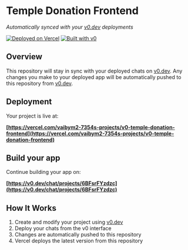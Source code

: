 # Temple Donation Frontend

*Automatically synced with your [v0.dev](https://v0.dev) deployments*

[![Deployed on Vercel](https://img.shields.io/badge/Deployed%20on-Vercel-black?style=for-the-badge&logo=vercel)](https://vercel.com/vaibym2-7354s-projects/v0-temple-donation-frontend)
[![Built with v0](https://img.shields.io/badge/Built%20with-v0.dev-black?style=for-the-badge)](https://v0.dev/chat/projects/6BFsrFYzdzc)

## Overview

This repository will stay in sync with your deployed chats on [v0.dev](https://v0.dev).
Any changes you make to your deployed app will be automatically pushed to this repository from [v0.dev](https://v0.dev).

## Deployment

Your project is live at:

**[https://vercel.com/vaibym2-7354s-projects/v0-temple-donation-frontend](https://vercel.com/vaibym2-7354s-projects/v0-temple-donation-frontend)**

## Build your app

Continue building your app on:

**[https://v0.dev/chat/projects/6BFsrFYzdzc](https://v0.dev/chat/projects/6BFsrFYzdzc)**

## How It Works

1. Create and modify your project using [v0.dev](https://v0.dev)
2. Deploy your chats from the v0 interface
3. Changes are automatically pushed to this repository
4. Vercel deploys the latest version from this repository
